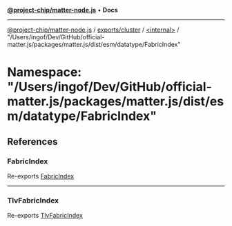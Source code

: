 [**@project-chip/matter-node.js**](../../../../../README.md) • **Docs**

***

[@project-chip/matter-node.js](../../../../../modules.md) / [exports/cluster](../../../README.md) / [\<internal\>](../../README.md) / "/Users/ingof/Dev/GitHub/official-matter.js/packages/matter.js/dist/esm/datatype/FabricIndex"

# Namespace: "/Users/ingof/Dev/GitHub/official-matter.js/packages/matter.js/dist/esm/datatype/FabricIndex"

## References

### FabricIndex

Re-exports [FabricIndex](../../../../datatype/README.md#fabricindex-1)

***

### TlvFabricIndex

Re-exports [TlvFabricIndex](../../../../datatype/README.md#tlvfabricindex)
